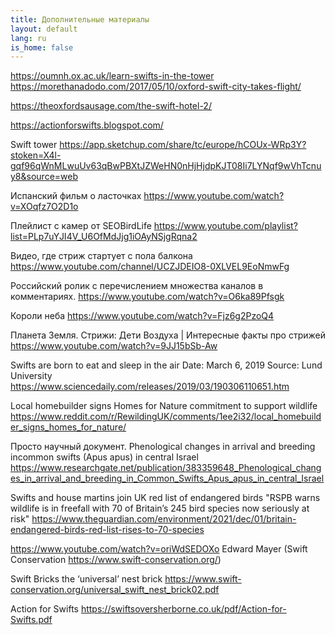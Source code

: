 ```yaml
---
title: Дополнительные материалы
layout: default
lang: ru
is_home: false
---
```



https://oumnh.ox.ac.uk/learn-swifts-in-the-tower
https://morethanadodo.com/2017/05/10/oxford-swift-city-takes-flight/


https://theoxfordsausage.com/the-swift-hotel-2/



https://actionforswifts.blogspot.com/


Swift tower 
https://app.sketchup.com/share/tc/europe/hCOUx-WRp3Y?stoken=X4l-gqf96qWnMLwuUv63qBwPBXtJZWeHN0nHjHjdpKJT08Ii7LYNqf9wVhTcnuy8&source=web


Испанский фильм о ласточках
https://www.youtube.com/watch?v=XOqfz7O2D1o

Плейлист с камер от SEOBirdLife
https://www.youtube.com/playlist?list=PLp7uYJI4V_U6OfMdJjg1iOAyNSjgRqna2


Видео, где стриж стартует с пола балкона
https://www.youtube.com/channel/UCZJDEIO8-0XLVEL9EoNmwFg


Российский ролик с перечислением множества каналов в комментариях.
https://www.youtube.com/watch?v=O6ka89Pfsgk


Короли неба
https://www.youtube.com/watch?v=Fjz6g2PzoQ4


Планета Земля.
Стрижи: Дети Воздуха | Интересные факты про стрижей
https://www.youtube.com/watch?v=9JJ15bSb-Aw


Swifts are born to eat and sleep in the air
Date: March 6, 2019
Source: Lund University
https://www.sciencedaily.com/releases/2019/03/190306110651.htm



Local homebuilder signs Homes for Nature commitment to support wildlife
https://www.reddit.com/r/RewildingUK/comments/1ee2i32/local_homebuilder_signs_homes_for_nature/


Просто научный документ.
Phenological changes in arrival and breeding incommon swifts (Apus apus) in central Israel
https://www.researchgate.net/publication/383359648_Phenological_changes_in_arrival_and_breeding_in_Common_Swifts_Apus_apus_in_central_Israel



Swifts and house martins join UK red list of endangered birds
"RSPB warns wildlife is in freefall with 70 of Britain’s 245 bird species now seriously at risk"
https://www.theguardian.com/environment/2021/dec/01/britain-endangered-birds-red-list-rises-to-70-species



https://www.youtube.com/watch?v=oriWdSEDOXo
Edward Mayer (Swift Conservation https://www.swift-conservation.org/)


Swift Bricks
the ‘universal’ nest brick
https://www.swift-conservation.org/universal_swift_nest_brick02.pdf

Action for Swifts
https://swiftsoversherborne.co.uk/pdf/Action-for-Swifts.pdf

